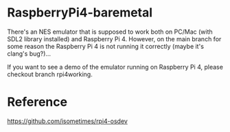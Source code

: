 # RaspberryPi4-baremetal

There's an NES emulator that is supposed to work both on PC/Mac (with SDL2 library installed) and Raspberry Pi 4. 
However, on the main branch for some reason the Raspberry Pi 4 is not running it correctly (maybe it's clang's bug?)... 

If you want to see a demo of the emulator running on Raspberry Pi 4, please checkout branch rpi4working. 

# Reference 

https://github.com/isometimes/rpi4-osdev 





